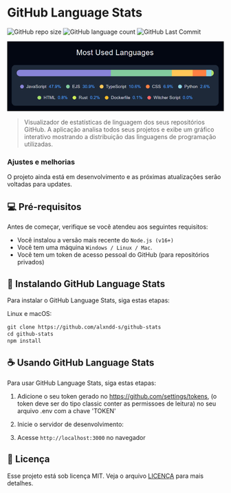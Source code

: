 # GitHub Language Stats

![GitHub repo size](https://img.shields.io/github/repo-size/alxndd-s/github-stats?style=for-the-badge)
![GitHub language count](https://img.shields.io/github/languages/count/alxndd-s/github-stats?style=for-the-badge)
![GitHub Last Commit](https://img.shields.io/github/last-commit/alxndd-s/github-stats?style=for-the-badge)

<img src="public/screenshot.png" alt="Gráfico de linguagens">

> Visualizador de estatísticas de linguagem dos seus repositórios GitHub. A aplicação analisa todos seus projetos e exibe um gráfico interativo mostrando a distribuição das linguagens de programação utilizadas.

### Ajustes e melhorias

O projeto ainda está em desenvolvimento e as próximas atualizações serão voltadas para updates.

## 💻 Pré-requisitos

Antes de começar, verifique se você atendeu aos seguintes requisitos:

- Você instalou a versão mais recente do `Node.js (v16+)`
- Você tem uma máquina `Windows / Linux / Mac`. 
- Você tem um token de acesso pessoal do GitHub (para repositórios privados)

## 🚀 Instalando GitHub Language Stats

Para instalar o GitHub Language Stats, siga estas etapas:

Linux e macOS:
```
git clone https://github.com/alxndd-s/github-stats
cd github-stats
npm install
```

## ☕ Usando GitHub Language Stats

Para usar GitHub Language Stats, siga estas etapas:

1. Adicione o seu token gerado no https://github.com/settings/tokens, (o token deve ser do tipo classic conter as permissoes de leitura) no seu arquivo .env com a chave 'TOKEN' 

2. Inicie o servidor de desenvolvimento:

3. Acesse `http://localhost:3000` no navegador

## 📝 Licença

Esse projeto está sob licença MIT. Veja o arquivo [LICENÇA](LICENSE.md) para mais detalhes.